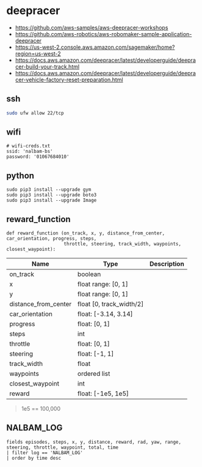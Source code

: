 # deepracer

* <https://github.com/aws-samples/aws-deepracer-workshops>
* <https://github.com/aws-robotics/aws-robomaker-sample-application-deepracer>
* <https://us-west-2.console.aws.amazon.com/sagemaker/home?region=us-west-2>
* <https://docs.aws.amazon.com/deepracer/latest/developerguide/deepracer-build-your-track.html>
* <https://docs.aws.amazon.com/deepracer/latest/developerguide/deepracer-vehicle-factory-reset-preparation.html>

## ssh

```bash
sudo ufw allow 22/tcp
```

## wifi

```
# wifi-creds.txt
ssid: 'nalbam-bs'
password: '01067684010'
```

## python

```
sudo pip3 install --upgrade gym
sudo pip3 install --upgrade boto3
sudo pip3 install --upgrade Image
```

## reward_function

```
def reward_function (on_track, x, y, distance_from_center, car_orientation, progress, steps,
                     throttle, steering, track_width, waypoints, closest_waypoint):
```

| Name | Type | Description |
| --- | --- | --- |
| on_track | boolean |
| x | float range: [0, 1] |
| y | float range: [0, 1] |
| distance_from_center | float [0, track_width/2] |
| car_orientation | float: [-3.14, 3.14] |
| progress | float: [0, 1] |
| steps | int |
| throttle | float: [0, 1] |
| steering | float: [-1, 1] |
| track_width | float |
| waypoints | ordered list |
| closest_waypoint | int |
| reward | float: [-1e5, 1e5] |

> 1e5 == 100,000

## NALBAM_LOG

```
fields episodes, steps, x, y, distance, reward, rad, yaw, range, steering, throttle, waypoint, total, time
| filter log == 'NALBAM_LOG'
| order by time desc
```

